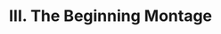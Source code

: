 ---
layout: manifest
title: III. The Beginning Montage
manifest_name: iii-the-beginning-montage

---